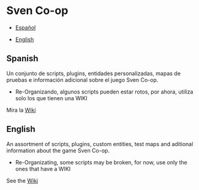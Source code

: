 # Sven Co-op

- [Español](#spanish)

- [English](#english)

## Spanish

Un conjunto de scripts, plugins, entidades personalizadas, mapas de pruebas e información adicional sobre el juego Sven Co-op.

- Re-Organizando, algunos scripts pueden estar rotos, por ahora, utiliza solo los que tienen una WIKI

Mira la [Wiki](https://github.com/Mikk155/Sven-Co-op/wiki)

## English

An assortment of scripts, plugins, custom entities, test maps and aditional information about the game Sven Co-op.

- Re-Organizating, some scripts may be broken, for now, use only the ones that have a WIKI

See the [Wiki](https://github.com/Mikk155/Sven-Co-op/wiki)
